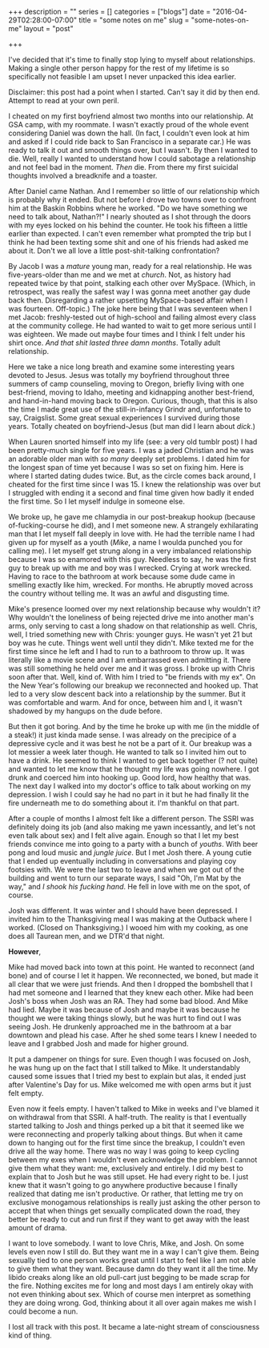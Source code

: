 +++
description = ""
series = []
categories = ["blogs"]
date = "2016-04-29T02:28:00-07:00"
title = "some notes on me"
slug = "some-notes-on-me"
layout = "post"

+++

I've decided that it's time to finally stop lying to myself about relationships. Making a single other person happy for the rest of my lifetime is so specifically not feasible I am upset I never unpacked this idea earlier.
<!--more-->
Disclaimer: this post had a point when I started. Can't say it did by then end. Attempt to read at your own peril.

I cheated on my first boyfriend almost two months into our relationship. At GSA camp, with my roommate. I wasn't exactly proud of the whole event considering Daniel was down the hall. (In fact, I couldn't even look at him and asked if I could ride back to San Francisco in a separate car.) He was ready to talk it out and smooth things over, but I wasn't. By then I wanted to die. Well, really I wanted to understand how I could sabotage a relationship and not feel bad in the moment. *Then* die. From there my first suicidal thoughts involved a breadknife and a toaster.

After Daniel came Nathan. And I remember so little of our relationship which is probably why it ended. But not before I drove two towns over to confront him at the Baskin Robbins where he worked. "Do we have something we need to talk about, Nathan?!" I nearly shouted as I shot through the doors with my eyes locked on his behind the counter. He took his fifteen a little earlier than expected. I can't even remember what prompted the trip but I think he had been texting some shit and one of his friends had asked me about it. Don't we all love a little post-shit-talking confrontation?

By Jacob I was a *mature* young man, ready for a real relationship. He was five-years-older than me and we met at *church*. Not, as history had repeated twice by that point, stalking each other over MySpace. (Which, in retrospect, was really the safest way I was gonna meet another gay dude back then. Disregarding a rather upsetting MySpace-based affair when I was fourteen. Off-topic.) The joke here being that I was seventeen when I met Jacob: freshly-tested out of high-school and failing almost every class at the community college. He had wanted to wait to get more serious until I was eighteen. We made out maybe four times and I think I felt under his shirt once. *And that shit lasted three damn months*. Totally adult relationship.

Here we take a nice long breath and examine some interesting years devoted to Jesus. Jesus was totally my boyfriend throughout three summers of camp counseling, moving to Oregon, briefly living with one best-friend, moving to Idaho, meeting and kidnapping another best-friend, and hand-in-hand moving back to Oregon. Curious, though, that this is also the time I made great use of the still-in-infancy Grindr and, unfortunate to say, Craigslist. Some great sexual experiences I survived during those years. Totally cheated on boyfriend-Jesus (but man did I learn about *dick*.)

When Lauren snorted himself into my life (see: a very old tumblr post) I had been pretty-much single for five years. I was a jaded Christian and he was an adorable older man with *so many* deeply set problems. I dated him for the longest span of time yet because I was so set on fixing him. Here is where I started dating dudes twice. But, as the circle comes back around, I cheated for the first time since I was 15. I knew the relationship was over but I struggled with ending it a second and final time given how badly it ended the first time. So I let myself indulge in someone else.

We broke up, he gave me chlamydia in our post-breakup hookup (because of-fucking-course he did), and I met someone new. A strangely exhilarating man that I let myself fall deeply in love with. He had the terrible name I had given up for myself as a youth (*Mike*, a name I woulda punched you for calling me). I let myself get strung along in a very imbalanced relationship because I was so enamored with this guy. Needless to say, he was the first guy to break up with me and boy was I wrecked. Crying at work wrecked. Having to race to the bathroom at work because some dude came in smelling exactly like him, wrecked. For months. He abruptly moved across the country without telling me. It was an awful and disgusting time.

Mike's presence loomed over my next relationship because why wouldn't it? Why wouldn't the loneliness of being rejected drive me into another man's arms, only serving to cast a long shadow on that relationship as well. Chris, well, I tried something new with Chris: younger guys. He wasn't yet 21 but boy was he cute. Things went well until they didn't. Mike texted me for the first time since he left and I had to run to a bathroom to throw up. It was literally like a movie scene and I am embarrassed even admitting it. There was still something he held over me and it was gross. I broke up with Chris soon after that. Well, kind of. With him I tried to "be friends with my ex". On the New Year's following our breakup we reconnected and hooked up. That led to a very slow descent back into a relationship by the summer. But it was comfortable and warm. And for once, between him and I, it wasn't shadowed by my hangups on the dude before.

But then it got boring. And by the time he broke up with me (in the middle of a steak!) it just kinda made sense. I was already on the precipice of a depressive cycle and it was best he not be a part of it. Our breakup was a lot messier a week later though. He wanted to talk so I invited him out to have a drink. He seemed to think I wanted to get back together (? not quite) and wanted to let me know that he thought my life was going nowhere. I got drunk and coerced him into hooking up. Good lord, how healthy that was. The next day I walked into my doctor's office to talk about working on my depression. I wish I could say he had no part in it but he had finally lit the fire underneath me to do something about it. I'm thankful on that part.

After a couple of months I almost felt like a different person. The SSRI was definitely doing its job (and also making me yawn incessantly, and let's not even talk about sex) and I felt alive again. Enough so that I let my best friends convince me into going to a party with a bunch of *youths*. With beer pong and loud music and *jungle juice*. But I met Josh there. A young cutie that I ended up eventually including in conversations and playing coy footsies with. We were the last two to leave and when we got out of the building and went to turn our separate ways, I said "Oh, I'm Mat by the way," and *I shook his fucking hand*. He fell in love with me on the spot, of course.

Josh was different. It was winter and I should have been depressed. I invited him to the Thanksgiving meal I was making at the Outback where I worked. (Closed on Thanksgiving.) I wooed him with my cooking, as one does all Taurean men, and we DTR'd that night.

**However**,

Mike had moved back into town at this point. He wanted to reconnect (and bone) and of course I let it happen. We reconnected, we boned, but made it all clear that we were just friends. And then I dropped the bombshell that I had met someone and I learned that they knew each other. Mike had been Josh's boss when Josh was an RA. They had some bad blood. And Mike had lied. Maybe it was because of Josh and maybe it was because he thought we were taking things slowly, but he was hurt to find out I was seeing Josh. He drunkenly approached me in the bathroom at a bar downtown and plead his case. After he shed some tears I knew I needed to leave and I grabbed Josh and made for higher ground.

It put a dampener on things for sure. Even though I was focused on Josh, he was hung up on the fact that I still talked to Mike. It understandably caused some issues that I tried my best to explain but alas, it ended just after Valentine's Day for us. Mike welcomed me with open arms but it just felt empty.

Even now it feels empty. I haven't talked to Mike in weeks and I've blamed it on withdrawal from that SSRI. A half-truth. The reality is that I eventually started talking to Josh and things perked up a bit that it seemed like we were reconnecting and properly talking about things. But when it came down to hanging out for the first time since the breakup, I couldn't even drive all the way home. There was no way I was going to keep cycling between my exes when I wouldn't even acknowledge the problem. I cannot give them what they want: me, exclusively and entirely. I did my best to explain that to Josh but he was still upset. He had every right to be. I just knew that it wasn't going to go anywhere productive because I finally realized that dating me isn't productive. Or rather, that letting me try on exclusive monogamous relationships is really just asking the other person to accept that when things get sexually complicated down the road, they better be ready to cut and run first if they want to get away with the least amount of drama.

I want to love somebody. I want to love Chris, Mike, and Josh. On some levels even now I still do. But they want me in a way I can't give them. Being sexually tied to one person works great until I start to feel like I am not able to give them what they want. Because damn do they want it all the time. My libido creaks along like an old pull-cart just begging to be made scrap for the fire. Nothing excites me for long and most days I am entirely okay with not even thinking about sex. Which of course men interpret as something they are doing wrong. God, thinking about it all over again makes me wish I could become a nun.

I lost all track with this post. It became a late-night stream of consciousness kind of thing.
